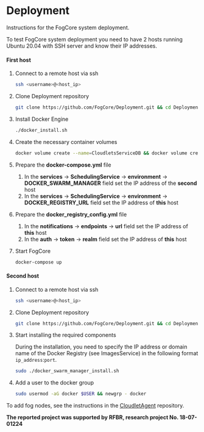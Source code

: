 # Deployment

Instructions for the FogCore system deployment.



To test FogCore system deployment you need to have 2 hosts running Ubuntu 20.04 with SSH server and know their IP addresses.

#### First host

1. Connect to a remote host via ssh

   ```bash
   ssh <username>@<host_ip>
   ```

2. Clone Deployment repository

   ```bash
   git clone https://github.com/FogCore/Deployment.git && cd Deployment
   ```

3. Install Docker Engine

   ```bash
   ./docker_install.sh
   ```

4. Create the necessary container volumes

   ```bash
   docker volume create --name=CloudletsServiceDB && docker volume create --name=ImagesServiceDB && docker volume create --name=ImagesServiceRegistry && docker volume create --name=UsersServiceDB && docker volume create --name=SchedulingServiceDB
   ```

5. Prepare the **docker-compose.yml** file

   1. In the **services** -> **SchedulingService** -> **environment** -> **DOCKER_SWARM_MANAGER** field set the IP address of the **second** host
   2. In the **services** -> **SchedulingService** -> **environment** -> **DOCKER_REGISTRY_URL** field set the IP address of **this** host

6. Prepare the **docker_registry_config.yml** file

   1. In the **notifications** -> **endpoints** -> **url** field set the IP address of **this** host
   2. In the **auth** -> **token** -> **realm** field set the IP address of **this** host

7. Start FogCore

   ```bash
   docker-compose up
   ```



#### Second host

1. Connect to a remote host via ssh

   ```bash
   ssh <username>@<host_ip>
   ```

2. Clone Deployment repository

   ```bash
   git clone https://github.com/FogCore/Deployment.git && cd Deployment
   ```

3. Start installing the required components

   During the installation, you need to specify the IP address or domain name of the Docker Registry (see ImagesService) in the following format `ip_address`:`port`.

   ```bash
   sudo ./docker_swarm_manager_install.sh
   ```

4. Add a user to the docker group

   ```bash
   sudo usermod -aG docker $USER && newgrp - docker
   ```



To add fog nodes, see the instructions in the [CloudletAgent](https://github.com/FogCore/CloudletAgent) repository.


**The reported project was supported by RFBR, research project No. 18-07-01224**
